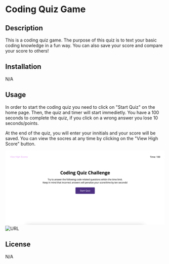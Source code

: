 # Coding Quiz Game

## Description

This is a coding quiz game. The purpose of this quiz is to text your basic coding knowledge in a fun way. You can also save your score and compare your score to others!


## Installation

N/A

## Usage

In order to start the coding quiz you need to click on "Start Quiz" on the home page. Then, the quiz and timer will start immedietly. You have a 100 seconds to complete the quiz, if you click on a wrong answer you lose 10 seconds/points. 

At the end of the quiz, you will enter your innitials and your score will be saved. You can view the socres at any time by clicking on the "View High Score" button. 

![scrrenshot](assets/img/Screenshot%202023-04-25%20at%2011.20.23.png)
![URL](https://danabelleli.github.io/coding-quiz-game/)


## License

N/A

